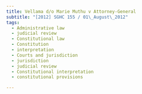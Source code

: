 ```yaml
---
title: Vellama d/o Marie Muthu v Attorney-General 
subtitle: "[2012] SGHC 155 / 01\_August\_2012"
tags:
  - Administrative law
  - judicial review
  - Constitutional law
  - Constitution
  - interpretation
  - Courts and jurisdiction
  - jurisdiction
  - judicial review
  - Constitutional interpretation
  - constitutional provisions

---
```


